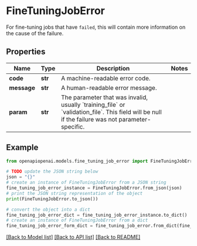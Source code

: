 # FineTuningJobError

For fine-tuning jobs that have `failed`, this will contain more information on the cause of the failure.

## Properties

Name | Type | Description | Notes
------------ | ------------- | ------------- | -------------
**code** | **str** | A machine-readable error code. | 
**message** | **str** | A human-readable error message. | 
**param** | **str** | The parameter that was invalid, usually &#x60;training_file&#x60; or &#x60;validation_file&#x60;. This field will be null if the failure was not parameter-specific. | 

## Example

```python
from openapiopenai.models.fine_tuning_job_error import FineTuningJobError

# TODO update the JSON string below
json = "{}"
# create an instance of FineTuningJobError from a JSON string
fine_tuning_job_error_instance = FineTuningJobError.from_json(json)
# print the JSON string representation of the object
print(FineTuningJobError.to_json())

# convert the object into a dict
fine_tuning_job_error_dict = fine_tuning_job_error_instance.to_dict()
# create an instance of FineTuningJobError from a dict
fine_tuning_job_error_form_dict = fine_tuning_job_error.from_dict(fine_tuning_job_error_dict)
```
[[Back to Model list]](../README.md#documentation-for-models) [[Back to API list]](../README.md#documentation-for-api-endpoints) [[Back to README]](../README.md)


